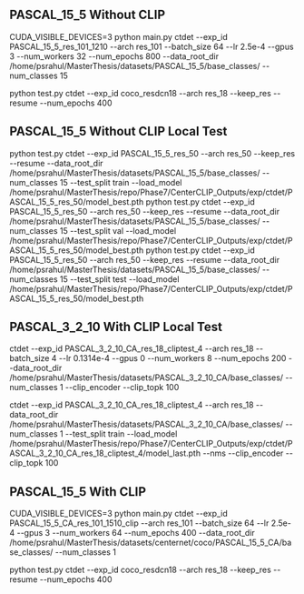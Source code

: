 ## PASCAL_15_5 Without CLIP

 CUDA_VISIBLE_DEVICES=3 python main.py ctdet --exp_id PASCAL_15_5_res_101_1210 --arch res_101 --batch_size 64  --lr 2.5e-4 --gpus 3 --num_workers 32 --num_epochs 800 --data_root_dir /home/psrahul/MasterThesis/datasets/PASCAL_15_5/base_classes/ --num_classes 15

python test.py ctdet --exp_id coco_resdcn18 --arch res_18 --keep_res --resume --num_epochs 400

## PASCAL_15_5 Without CLIP Local Test

python test.py ctdet --exp_id PASCAL_15_5_res_50 --arch res_50 --keep_res --resume --data_root_dir /home/psrahul/MasterThesis/datasets/PASCAL_15_5/base_classes/ --num_classes 15 --test_split train --load_model /home/psrahul/MasterThesis/repo/Phase7/CenterCLIP_Outputs/exp/ctdet/PASCAL_15_5_res_50/model_best.pth
python test.py ctdet --exp_id PASCAL_15_5_res_50 --arch res_50 --keep_res --resume --data_root_dir /home/psrahul/MasterThesis/datasets/PASCAL_15_5/base_classes/ --num_classes 15 --test_split val --load_model /home/psrahul/MasterThesis/repo/Phase7/CenterCLIP_Outputs/exp/ctdet/PASCAL_15_5_res_50/model_best.pth
python test.py ctdet --exp_id PASCAL_15_5_res_50 --arch res_50 --keep_res --resume --data_root_dir /home/psrahul/MasterThesis/datasets/PASCAL_15_5/base_classes/ --num_classes 15 --test_split test --load_model /home/psrahul/MasterThesis/repo/Phase7/CenterCLIP_Outputs/exp/ctdet/PASCAL_15_5_res_50/model_best.pth

## PASCAL_3_2_10 With CLIP Local Test

ctdet --exp_id PASCAL_3_2_10_CA_res_18_cliptest_4 --arch res_18 --batch_size 4 --lr 0.1314e-4 --gpus 0 --num_workers 8 --num_epochs 200 --data_root_dir /home/psrahul/MasterThesis/datasets/PASCAL_3_2_10_CA/base_classes/ --num_classes 1 --clip_encoder --clip_topk 100

ctdet --exp_id PASCAL_3_2_10_CA_res_18_cliptest_4 --arch res_18 --data_root_dir /home/psrahul/MasterThesis/datasets/PASCAL_3_2_10_CA/base_classes/ --num_classes 1 --test_split train --load_model /home/psrahul/MasterThesis/repo/Phase7/CenterCLIP_Outputs/exp/ctdet/PASCAL_3_2_10_CA_res_18_cliptest_4/model_last.pth --nms --clip_encoder --clip_topk 100

## PASCAL_15_5 With CLIP

 CUDA_VISIBLE_DEVICES=3 python main.py ctdet --exp_id PASCAL_15_5_CA_res_101_1510_clip --arch res_101 --batch_size 64  --lr 2.5e-4 --gpus 3 --num_workers 64 --num_epochs 400 --data_root_dir /home/psrahul/MasterThesis/datasets/centernet/coco/PASCAL_15_5_CA/base_classes/ --num_classes 1

python test.py ctdet --exp_id coco_resdcn18 --arch res_18 --keep_res --resume --num_epochs 400